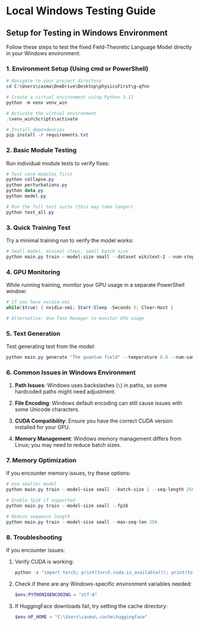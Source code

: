 # Local Windows Testing Guide

## Setup for Testing in Windows Environment

Follow these steps to test the fixed Field-Theoretic Language Model directly in your Windows environment:

### 1. Environment Setup (Using cmd or PowerShell)

```powershell
# Navigate to your project directory
cd C:\Users\casma\OneDrive\Desktop\physicsFirst\g-qfnn

# Create a virtual environment using Python 3.11
python -m venv venv_win

# Activate the virtual environment
.\venv_win\Scripts\activate

# Install dependencies
pip install -r requirements.txt
```

### 2. Basic Module Testing

Run individual module tests to verify fixes:

```powershell
# Test core modules first
python collapse.py
python perturbations.py
python data.py
python model.py

# Run the full test suite (this may take longer)
python test_all.py
```

### 3. Quick Training Test

Try a minimal training run to verify the model works:

```powershell
# Small model, minimal steps, small batch size
python main.py train --model-size small --dataset wikitext-2 --num-steps 50 --batch-size 1 --log-every 10
```

### 4. GPU Monitoring

While running training, monitor your GPU usage in a separate PowerShell window:

```powershell
# If you have nvidia-smi
while($true) { nvidia-smi; Start-Sleep -Seconds 5; Clear-Host }

# Alternative: Use Task Manager to monitor GPU usage
```

### 5. Text Generation

Test generating text from the model:

```powershell
python main.py generate "The quantum field" --temperature 0.8 --num-samples 1
```

### 6. Common Issues in Windows Environment

1. **Path Issues**: Windows uses backslashes (`\`) in paths, so some hardcoded paths might need adjustment.

2. **File Encoding**: Windows default encoding can still cause issues with some Unicode characters.

3. **CUDA Compatibility**: Ensure you have the correct CUDA version installed for your GPU.

4. **Memory Management**: Windows memory management differs from Linux; you may need to reduce batch sizes.

### 7. Memory Optimization

If you encounter memory issues, try these options:

```powershell
# Use smaller model
python main.py train --model-size small --batch-size 1 --seq-length 256

# Enable fp16 if supported
python main.py train --model-size small --fp16

# Reduce sequence length
python main.py train --model-size small --max-seq-len 256
```

### 8. Troubleshooting

If you encounter issues:

1. Verify CUDA is working:
   ```python
   python -c "import torch; print(torch.cuda.is_available()); print(torch.cuda.device_count())"
   ```

2. Check if there are any Windows-specific environment variables needed:
   ```powershell
   $env:PYTHONIOENCODING = "utf-8"
   ```

3. If HuggingFace downloads fail, try setting the cache directory:
   ```powershell
   $env:HF_HOME = "C:\Users\casma\.cache\huggingface"
   ```